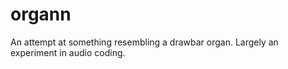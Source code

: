 # organn

An attempt at something resembling a drawbar organ. Largely an experiment in audio coding.
